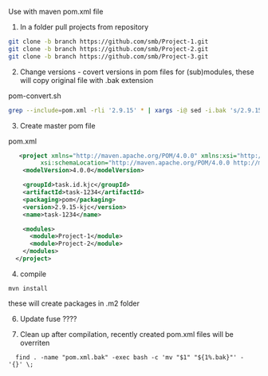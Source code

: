 Use with maven pom.xml file

1. In a folder pull projects from repository
```bash
git clone -b branch https://github.com/smb/Project-1.git
git clone -b branch https://github.com/smb/Project-2.git
git clone -b branch https://github.com/smb/Project-3.git
```  
2. Change versions - covert versions in pom files for (sub)modules, these will copy original file with .bak extension

pom-convert.sh
```bash
grep --include=pom.xml -rli '2.9.15' * | xargs -i@ sed -i.bak 's/2.9.15/2.9.15-kjc/g' @
```
    
3. Create master pom file
 
 pom.xml
```xml
   <project xmlns="http://maven.apache.org/POM/4.0.0" xmlns:xsi="http://www.w3.org/2001/XMLSchema-instance"
         xsi:schemaLocation="http://maven.apache.org/POM/4.0.0 http://maven.apache.org/xsd/maven-4.0.0.xsd">
    <modelVersion>4.0.0</modelVersion>

    <groupId>task.id.kjc</groupId>
    <artifactId>task-1234</artifactId>
    <packaging>pom</packaging>
    <version>2.9.15-kjc</version>
    <name>task-1234</name>

    <modules>
      <module>Project-1</module>
      <module>Project-2</module>
    </modules>
  </project>
```
4. compile
  ```
  mvn install
  ```
  these will create packages in .m2 folder

6. Update fuse
????

5. Clean up after compilation, recently created pom.xml files will be overriten
```
  find . -name "pom.xml.bak" -exec bash -c 'mv "$1" "${1%.bak}"' - '{}' \;
```


